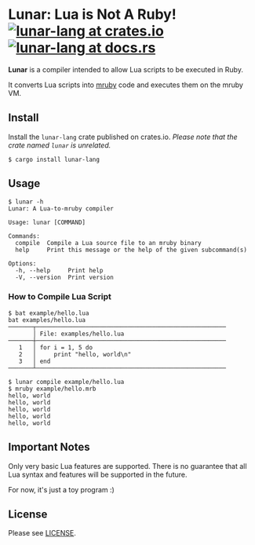 # Lunar: Lua is Not A Ruby! [![lunar-lang at crates.io](https://img.shields.io/crates/v/lunar-lang.svg)](https://crates.io/crates/lunar-lang) [![lunar-lang at docs.rs](https://docs.rs/lunar-lang/badge.svg)](https://docs.rs/lunar-lang)


**Lunar** is a compiler intended to allow Lua scripts to be executed in Ruby.

It converts Lua scripts into [mruby](https://mruby.org/) code and executes them on the mruby VM.

## Install

Install the `lunar-lang` crate published on crates.io. _Please note that the crate named `lunar` is unrelated._

```console
$ cargo install lunar-lang
```

## Usage

```console
$ lunar -h
Lunar: A Lua-to-mruby compiler

Usage: lunar [COMMAND]

Commands:
  compile  Compile a Lua source file to an mruby binary
  help     Print this message or the help of the given subcommand(s)

Options:
  -h, --help     Print help
  -V, --version  Print version
```

### How to Compile Lua Script

```console
$ bat example/hello.lua
bat examples/hello.lua
───────┬──────────────────────────────────────────────────────
       │ File: examples/hello.lua
───────┼──────────────────────────────────────────────────────
   1   │ for i = 1, 5 do
   2   │     print "hello, world\n"
   3   │ end
───────┴──────────────────────────────────────────────────────

$ lunar compile example/hello.lua
$ mruby example/hello.mrb
hello, world
hello, world
hello, world
hello, world
hello, world
```

## Important Notes

Only very basic Lua features are supported. There is no guarantee that all Lua syntax and features will be supported in the future.

For now, it's just a toy program :)

## License

Please see [LICENSE](https://www.google.com/search?q=./LICENSE).